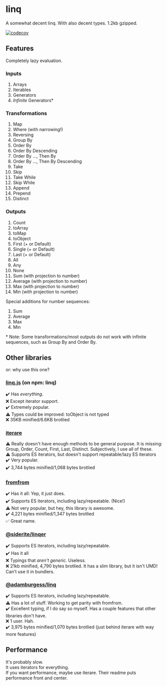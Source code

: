 # linq

A somewhat decent linq. With also decent types. 1.2kb gzipped.

[![codecov](https://codecov.io/gh/adamburgess/linq/branch/master/graph/badge.svg?token=MSQWH7HI95)](https://codecov.io/gh/adamburgess/linq)

## Features

Completely lazy evaluation.

### Inputs

1. Arrays
1. Iterables
1. Generators
1. _Infinite_ Generators*

### Transformations

1. Map
1. Where (with narrowing!)
1. Reversing
1. Group By
1. Order By
1. Order By Descending
1. Order By ..., Then By
1. Order By ..., Then By Descending
1. Take
1. Skip
1. Take While
1. Skip While
1. Append
1. Prepend
1. Distinct

### Outputs

1. Count
1. toArray
1. toMap
1. toObject
1. First (+ or Default)
1. Single (+ or Default)
1. Last (+ or Default)
1. All
1. Any
1. None
1. Sum (with projection to number)
1. Average (with projection to number)
1. Max (with projection to number)
1. Min (with projection to number)
<!--
1. Min By
1. Max By
-->

Special additions for number sequences:

1. Sum
1. Average
1. Max
1. Min

\* Note: Some transformations/most outputs do not work with infinite sequences, such as Group By and Order By.


## Other libraries

or: why use this one?

### [linq.js](https://github.com/mihaifm/linq) (on npm: linq)

✔️ Has _everything_.  
❌ Except iterator support.  
✔️ Extremely popular.  
⚠️ Types could be improved: toObject is not typed  
❌ 35KB minified/6.6KB brotlied  


### [iterare](https://github.com/felixfbecker/iterare)

⚠️ Really doesn't have enough methods to be general purpose. It is missing: Group, Order, Count, First, Last, Distinct. Subjectively, I use all of these.  
⚠️ Supports ES iterators, but doesn't support repeatable/lazy ES iterators  
✔️ Very popular.  
✔️ 3,744 bytes minified/1,068 bytes brotlied  

### [fromfrom](https://github.com/tomi/fromfrom)

✔️ Has it all: Yep, it just does.  
✔️ Supports ES iterators, including lazy/repeatable. (Nice!)  
⚠️ Not very popular, but hey, this library is awesome.  
✔️ 4,221 bytes minified/1,347 bytes brotlied  
✅ Great name.  

### [@siderite/linqer](https://github.com/Siderite/LInQer)

✔️ Supports ES iterators, including lazy/repeatable.  
✔️ Has it all  
❌ Typings that _aren't generic_. Useless.  
❌ 21kb minified, 4,790 bytes brotlied. It has a slim library, but it isn't UMD! Can't use it in bundlers.  

### [@adamburgess/linq](https://github.com/adamburgess/linq)

✔️ Supports ES iterators, including lazy/repeatable.  
⚠️ Has a lot of stuff. Working to get parity with fromfrom.  
✔️ Excellent typing, if I do say so myself. Has a couple features that other libraries don't have.  
❌ 1 user. Hah.  
✔️ 3,975 bytes minified/1,070 bytes brotlied (just behind iterare with way more features)  

## Performance

It's probably slow.  
It uses iterators for everything.  
If you want performance, maybe use iterare. Their readme puts performance front and center.  
